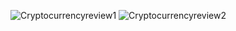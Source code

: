 ![Cryptocurrencyreview1](https://user-images.githubusercontent.com/74317863/139125457-63409eee-0991-43e2-b60d-9859d7a42f27.PNG)
![Cryptocurrencyreview2](https://user-images.githubusercontent.com/74317863/139125464-cf66036c-c4d8-4c00-9937-446b206b3252.PNG)
